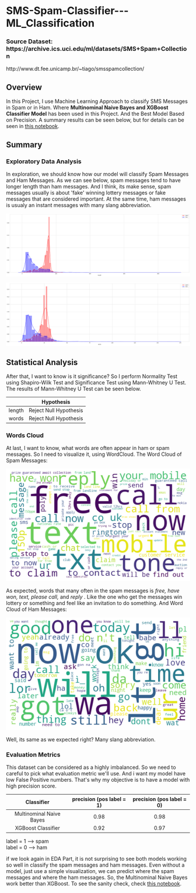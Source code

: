 <h1> SMS-Spam-Classifier---ML_Classification </h1>

<h3>Source Dataset: https://archive.ics.uci.edu/ml/datasets/SMS+Spam+Collection </h3>

<p>http://www.dt.fee.unicamp.br/~tiago/smsspamcollection/</p>

## Overview

In this Project, I use Machine Learning Approach to classify SMS Messages in Spam or in Ham. Where <b>Multinominal Naive Bayes and XGBoost Classifier Model</b> has been used in this Project. And the Best Model Based on Precision. A summary results can be seen below, but for details can be seen in [this notebook](https://github.com/Stev-create/SMS-Spam-Classifier---ML-Text-Classification/blob/master/SMS%20Spam%20Classifier.ipynb).

## Summary

### Exploratory Data Analysis

In exploration, we should know how our model will classify Spam Messages and Ham Messages. As we can see below, spam messages tend to have longer length than ham messages. And I think, its make sense, spam messages usually is about 'fake' winning lottery messages or fake messages that are considered important. At the same time, ham messages is usualy an instant messages with many slang abbreviation. 

![GitHub Logo](/images/c.png)

![GitHub Logo](/images/d.png)


## Statistical Analysis

After that, I want to know is it significance? So I perform Normality Test using Shapiro-Wilk Test and Significance Test using Mann-Whitney U Test. The results of Mann-Whitney U Test can be seen below.

|   | Hypothesis | 
| :---: | :---: |
| length  | Reject Null Hypothesis  | 
| words | Reject Null Hypothesis | 

### Words Cloud

At last, I want to know, what words are often appear in ham or spam messages. So I need to visualize it, using WordCloud. The Word Cloud of Spam Messages:

![GitHub Logo](/images/3.png)

As expected, words that many often in the spam messages is <i>free, have won, text, please call, </i> and <i> reply </i>. Like the one who get the messages win lottery or something and feel like an invitation to do something. And Word Cloud of Ham Messages:

![GitHub Logo](/images/4.png)

Well, its same as we expected right? Many slang abbreviation.


### Evaluation Metrics

This dataset can be considered as a highly imbalanced. So we need to careful to pick what evaluation metric we'll use. And i want my model have low False Positive numbers. That's why my objective is to have a model with high precision score.

| Classifier  | precision (pos label = 1)| precision (pos label = 0) |
| :---: | :---: | :--: |
| Multinominal Naive Bayes  | 0.98  | 0.98 |
| XGBoost Classifier  | 0.92  | 0.97 |

label = 1 --> spam <br> 
label = 0 --> ham

if we look again in EDA Part, it is not surprising to see both models working so well in classify the spam messages and ham messages. Even without a model, just use a simple visualization, we can predict where the spam messages and where the ham messages. So, the Multinominal Naive Bayes work better than XGBoost. To see the sanity check, check [this notebook](https://github.com/Stev-create/SMS-Spam-Classifier---ML-Text-Classification/blob/master/SMS%20Spam%20Classifier.ipynb).








